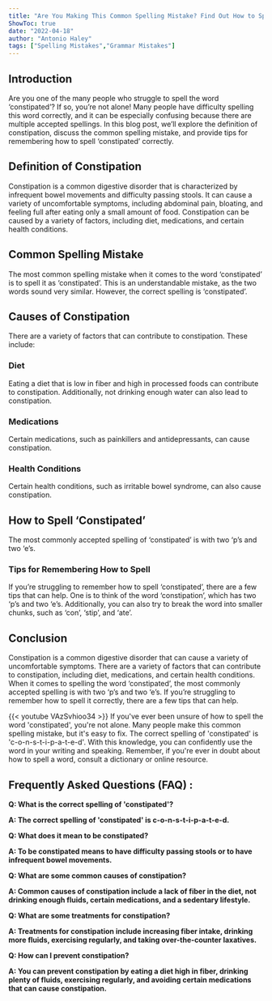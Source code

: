 ```yaml
---
title: "Are You Making This Common Spelling Mistake? Find Out How to Spell 'Constipated' Now!"
ShowToc: true 
date: "2022-04-18"
author: "Antonio Haley" 
tags: ["Spelling Mistakes","Grammar Mistakes"]
---
```

## Introduction
Are you one of the many people who struggle to spell the word ‘constipated’? If so, you’re not alone! Many people have difficulty spelling this word correctly, and it can be especially confusing because there are multiple accepted spellings. In this blog post, we’ll explore the definition of constipation, discuss the common spelling mistake, and provide tips for remembering how to spell ‘constipated’ correctly. 

## Definition of Constipation
Constipation is a common digestive disorder that is characterized by infrequent bowel movements and difficulty passing stools. It can cause a variety of uncomfortable symptoms, including abdominal pain, bloating, and feeling full after eating only a small amount of food. Constipation can be caused by a variety of factors, including diet, medications, and certain health conditions. 

## Common Spelling Mistake
The most common spelling mistake when it comes to the word ‘constipated’ is to spell it as ‘constipated’. This is an understandable mistake, as the two words sound very similar. However, the correct spelling is ‘constipated’. 

## Causes of Constipation
There are a variety of factors that can contribute to constipation. These include: 

### Diet
Eating a diet that is low in fiber and high in processed foods can contribute to constipation. Additionally, not drinking enough water can also lead to constipation. 

### Medications
Certain medications, such as painkillers and antidepressants, can cause constipation. 

### Health Conditions
Certain health conditions, such as irritable bowel syndrome, can also cause constipation. 

## How to Spell ‘Constipated’
The most commonly accepted spelling of ‘constipated’ is with two ‘p’s and two ‘e’s. 

### Tips for Remembering How to Spell
If you’re struggling to remember how to spell ‘constipated’, there are a few tips that can help. One is to think of the word ‘constipation’, which has two ‘p’s and two ‘e’s. Additionally, you can also try to break the word into smaller chunks, such as ‘con’, ‘stip’, and ‘ate’. 

## Conclusion
Constipation is a common digestive disorder that can cause a variety of uncomfortable symptoms. There are a variety of factors that can contribute to constipation, including diet, medications, and certain health conditions. When it comes to spelling the word ‘constipated’, the most commonly accepted spelling is with two ‘p’s and two ‘e’s. If you’re struggling to remember how to spell it correctly, there are a few tips that can help.

{{< youtube VAzSvhioo34 >}} 
If you've ever been unsure of how to spell the word 'constipated', you're not alone. Many people make this common spelling mistake, but it's easy to fix. The correct spelling of 'constipated' is 'c-o-n-s-t-i-p-a-t-e-d'. With this knowledge, you can confidently use the word in your writing and speaking. Remember, if you're ever in doubt about how to spell a word, consult a dictionary or online resource.

## Frequently Asked Questions (FAQ) :
**Q: What is the correct spelling of 'constipated'?**

**A: The correct spelling of 'constipated' is c-o-n-s-t-i-p-a-t-e-d.**

**Q: What does it mean to be constipated?**

**A: To be constipated means to have difficulty passing stools or to have infrequent bowel movements.**

**Q: What are some common causes of constipation?**

**A: Common causes of constipation include a lack of fiber in the diet, not drinking enough fluids, certain medications, and a sedentary lifestyle.**

**Q: What are some treatments for constipation?**

**A: Treatments for constipation include increasing fiber intake, drinking more fluids, exercising regularly, and taking over-the-counter laxatives.**

**Q: How can I prevent constipation?**

**A: You can prevent constipation by eating a diet high in fiber, drinking plenty of fluids, exercising regularly, and avoiding certain medications that can cause constipation.**





